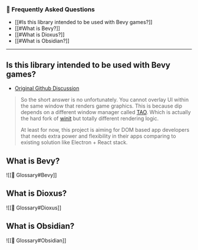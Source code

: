 ### 🙋 Frequently Asked Questions

- [[#Is this library intended to be used with Bevy games?]]
- [[#What is Bevy?]]
- [[#What is Dioxus?]]
- [[#What is Obsidian?]]

---

## Is this library intended to be used with Bevy games?

- [Original Github Discussion](https://github.com/diptools/dip/discussions/51)

>So the short answer is no unfortunately. You cannot overlay UI within the same window that renders game graphics. This is because dip depends on a different window manager called [TAO](https://github.com/tauri-apps/tao). Which is actually the hard fork of [winit](https://github.com/rust-windowing/winit) but totally different rendering logic. 
> 
>At least for now, this project is aiming for DOM based app developers that needs extra power and flexibility in their apps comparing to existing solution like Electron + React stack.

## What is Bevy?

![[🛒 Glossary#Bevy]]

## What is Dioxus?

![[🛒 Glossary#Dioxus]]

## What is Obsidian?

![[🛒 Glossary#Obsidian]]
